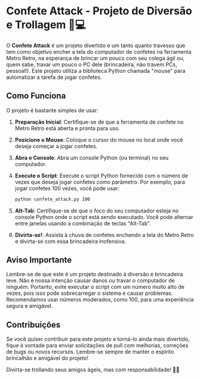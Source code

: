# Confete Attack - Projeto de Diversão e Trollagem 🎉💻

O **Confete Attack** é um projeto divertido e um tanto quanto travesso que tem como objetivo encher a tela do computador de confetes na ferramenta Metro Retro, na esperança de brincar um pouco com seu colega ágil ou, quem sabe, travar um pouco o PC dele (brincadeira, não travem PCs, pessoal!). Este projeto utiliza a biblioteca Python chamada "mouse" para automatizar a tarefa de jogar confetes.

## Como Funciona

O projeto é bastante simples de usar:

1. **Preparação Inicial**: Certifique-se de que a ferramenta de confete no Metro Retro está aberta e pronta para uso.

2. **Posicione o Mouse**: Coloque o cursor do mouse no local onde você deseja começar a jogar confetes.

3. **Abra o Console**: Abra um console Python (ou terminal) no seu computador.

4. **Execute o Script**: Execute o script Python fornecido com o número de vezes que deseja jogar confetes como parâmetro. Por exemplo, para jogar confetes 100 vezes, você pode usar:

   ```bash
   python confete_attack.py 100
   ```

5. **Alt-Tab**: Certifique-se de que o foco do seu computador esteja no console Python onde o script está sendo executado. Você pode alternar entre janelas usando a combinação de teclas "Alt-Tab".

6. **Divirta-se!**: Assista à chuva de confetes enchendo a tela do Metro Retro e divirta-se com essa brincadeira inofensiva.

## Aviso Importante

Lembre-se de que este é um projeto destinado à diversão e brincadeira leve. Não é nossa intenção causar danos ou travar o computador de ninguém. Portanto, evite executar o script com um número muito alto de vezes, pois isso pode sobrecarregar o sistema e causar problemas. Recomendamos usar números moderados, como 100, para uma experiência segura e amigável.

## Contribuições

Se você quiser contribuir para este projeto e torná-lo ainda mais divertido, fique à vontade para enviar solicitações de pull com melhorias, correções de bugs ou novos recursos. Lembre-se sempre de manter o espírito brincalhão e amigável do projeto!

Divirta-se trollando seus amigos ágeis, mas com responsabilidade! 🎉😄